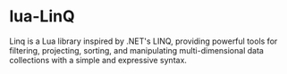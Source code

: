 # lua-LinQ
Linq is a Lua library inspired by .NET's LINQ, providing powerful tools for filtering, projecting, sorting, and manipulating multi-dimensional data collections with a simple and expressive syntax.

